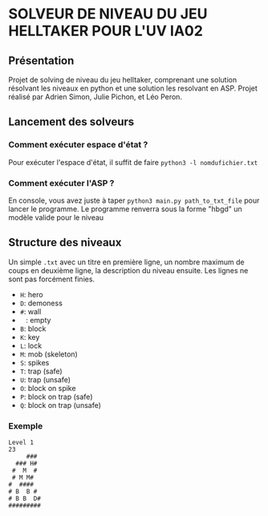 # SOLVEUR DE NIVEAU DU JEU HELLTAKER POUR L'UV IA02

## Présentation

Projet de solving de niveau du jeu helltaker, comprenant une solution résolvant les niveaux en python et une solution les resolvant en ASP.
Projet réalisé par Adrien Simon, Julie Pichon, et Léo Peron.

## Lancement des solveurs
### Comment exécuter espace d'état ?

Pour exécuter l'espace d'état, il suffit de faire 
`python3 -l nomdufichier.txt`

### Comment exécuter l'ASP ?
En console, vous avez juste à taper `python3 main.py path_to_txt_file` pour lancer le programme.
Le programme renverra sous la forme "hbgd" un modèle valide pour le niveau

## Structure des niveaux

Un simple `.txt` avec un titre en première ligne, un nombre maximum de coups en deuxième ligne, la description du niveau ensuite. Les lignes ne sont pas forcément finies.

- `H`: hero
- `D`: demoness
- `#`: wall
- ` ` : empty
- `B`: block
- `K`: key
- `L`: lock
- `M`: mob (skeleton)
- `S`: spikes
- `T`: trap (safe)
- `U`: trap (unsafe)
- `O`: block on spike
- `P`: block on trap (safe)
- `Q`: block on trap (unsafe)

### Exemple

```
Level 1
23
     ###
  ### H#
 #  M  #
 # M M#
#  ####
# B  B #
# B B  D#
#########
```

